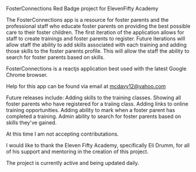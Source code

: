 FosterConnections
Red Badge project for ElevenFifty Academy

The FosterConnections app is a resource for foster parents and the professional staff who educate foster parents on providing the best possible care to their foster children. The first iteration of the application allows for staff to create trainings and foster parents to register. Future iterations will allow staff the ability to add skills associated with each training and adding those skills to the foster parents profile. This will allow the staff the ability to search for foster parents based on skills.

FosterConnections is a reactjs application best used with the latest Google Chrome browser.

Help for this app can be found via email at mcdavy12@yahoo.com

Future releases include: Adding skills to the training classes. Showing all foster parents who have registered for a traiing class. Adding links to online training opportunities. Adding ability to mark when a foster parent has completed a training. Admin ability to search for foster parents based on skills they've gained.

At this time I am not accepting contributations.

I would like to thank the Eleven Fifty Academy, specifically Eli Drumm, for all of his support and mentoring in the creation of this project.

The project is currently active and being updated daily.
